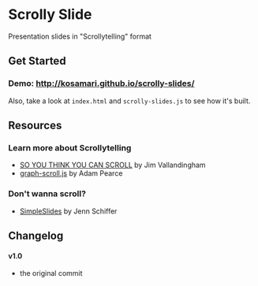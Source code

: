 # Scrolly Slide
Presentation slides in "Scrollytelling" format

## Get Started

### Demo: http://kosamari.github.io/scrolly-slides/

Also, take a look at `index.html` and `scrolly-slides.js` to see how it's built.

## Resources

### Learn more about Scrollytelling

- [SO YOU THINK YOU CAN SCROLL](https://www.youtube.com/watch?v=fYQGgaE_b4I) by Jim Vallandingham
- [graph-scroll.js](https://1wheel.github.io/graph-scroll/) by Adam Pearce

### Don't wanna scroll?

- [SimpleSlides](https://github.com/jennschiffer/SimpleSlides) by Jenn Schiffer

## Changelog
#### v1.0

- the original commit